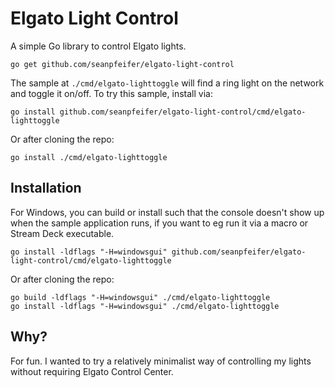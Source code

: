 # Elgato Light Control

A simple Go library to control Elgato lights.

```
go get github.com/seanpfeifer/elgato-light-control
```

The sample at `./cmd/elgato-lighttoggle` will find a ring light on the network and toggle it on/off. To try this sample, install via:

```
go install github.com/seanpfeifer/elgato-light-control/cmd/elgato-lighttoggle
```

Or after cloning the repo:

```
go install ./cmd/elgato-lighttoggle
```

## Installation

For Windows, you can build or install such that the console doesn't show up when the sample application runs, if you want to eg run it via a macro or Stream Deck executable.

```
go install -ldflags "-H=windowsgui" github.com/seanpfeifer/elgato-light-control/cmd/elgato-lighttoggle
```

Or after cloning the repo:

```
go build -ldflags "-H=windowsgui" ./cmd/elgato-lighttoggle
go install -ldflags "-H=windowsgui" ./cmd/elgato-lighttoggle
```

## Why?

For fun. I wanted to try a relatively minimalist way of controlling my lights without requiring Elgato Control Center.
